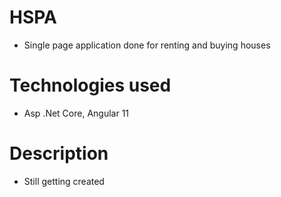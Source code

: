 # HSPA
- Single page application done for renting and buying houses
# Technologies used
- Asp .Net Core, Angular 11
# Description
- Still getting created
